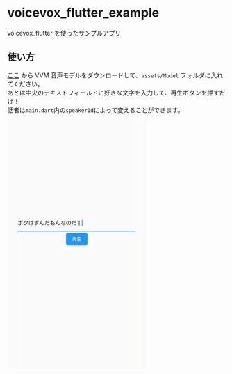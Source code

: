 # voicevox_flutter_example

voicevox_flutter を使ったサンプルアプリ

## 使い方
[ここ](https://github.com/VOICEVOX/voicevox_vvm) から VVM 音声モデルをダウンロードして、`assets/Model` フォルダに入れてください。  
あとは中央のテキストフィールドに好きな文字を入力して、再生ボタンを押すだけ！  
話者は`main.dart`内の`speakerId`によって変えることができます。

<img src="../screen_shot/sample.jpg" width="320px"/>